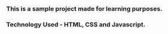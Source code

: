 ### This is a sample project made for learning purposes.
### Technology Used - HTML, CSS and Javascript.

##
